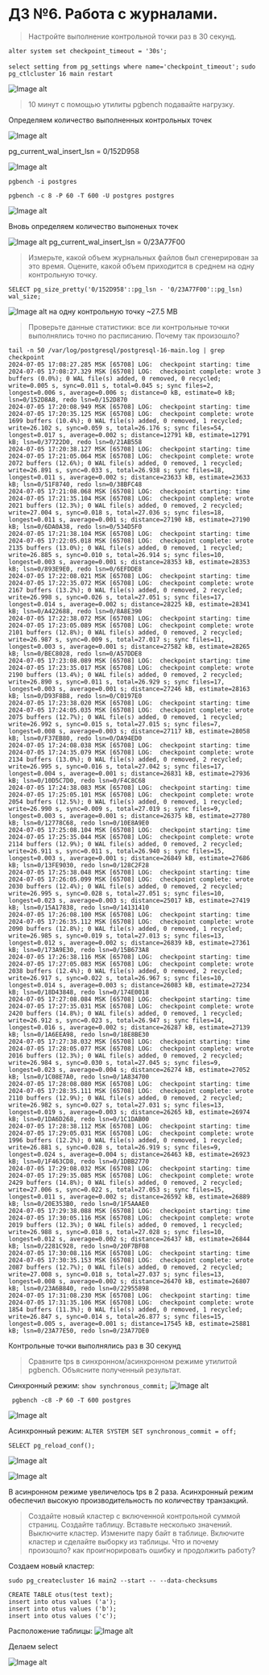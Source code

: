 # ДЗ №6. Работа с журналами.

> Настройте выполнение контрольной точки раз в 30 секунд.

```alter system set checkpoint_timeout = '30s';```

```select setting from pg_settings where name='checkpoint_timeout';```
```sudo pg_ctlcluster 16 main restart```

![Image alt](https://github.com/nzimenkov/POSTGRES-HW/blob/main/HW06/1.png)

> 10 минут c помощью утилиты pgbench подавайте нагрузку.

Определяем количество выполненных контрольных точек

![Image alt](https://github.com/nzimenkov/POSTGRES-HW/blob/main/HW06/2.png)

pg_current_wal_insert_lsn = 0/152D958

![Image alt](https://github.com/nzimenkov/POSTGRES-HW/blob/main/HW06/3.png)


```pgbench -i postgres```

```pgbench -c 8 -P 60 -T 600 -U postgres postgres```

![Image alt](https://github.com/nzimenkov/POSTGRES-HW/blob/main/HW06/4.png)


Вновь определяем количество выпоненых точек

![Image alt](https://github.com/nzimenkov/POSTGRES-HW/blob/main/HW06/5.png)
pg_current_wal_insert_lsn = 0/23A77F00

> Измерьте, какой объем журнальных файлов был сгенерирован за это время. Оцените, какой объем приходится в среднем на одну контрольную точку.

```SELECT pg_size_pretty('0/152D958'::pg_lsn - '0/23A77F00'::pg_lsn) wal_size;```
 
 ![Image alt](https://github.com/nzimenkov/POSTGRES-HW/blob/main/HW06/6.png)
 на одну контрольную точку ~27.5 MB

>Проверьте данные статистики: все ли контрольные точки выполнялись точно по расписанию. Почему так произошло?

```
tail -n 50 /var/log/postgresql/postgresql-16-main.log | grep checkpoint
2024-07-05 17:08:27.285 MSK [65708] LOG:  checkpoint starting: time
2024-07-05 17:08:27.329 MSK [65708] LOG:  checkpoint complete: wrote 3 buffers (0.0%); 0 WAL file(s) added, 0 removed, 0 recycled; write=0.005 s, sync=0.011 s, total=0.045 s; sync files=2, longest=0.006 s, average=0.006 s; distance=0 kB, estimate=0 kB; lsn=0/152D8A8, redo lsn=0/152D870
2024-07-05 17:20:08.949 MSK [65708] LOG:  checkpoint starting: time
2024-07-05 17:20:35.125 MSK [65708] LOG:  checkpoint complete: wrote 1699 buffers (10.4%); 0 WAL file(s) added, 0 removed, 1 recycled; write=26.102 s, sync=0.059 s, total=26.176 s; sync files=54, longest=0.017 s, average=0.002 s; distance=12791 kB, estimate=12791 kB; lsn=0/37722D0, redo lsn=0/21AB558
2024-07-05 17:20:38.127 MSK [65708] LOG:  checkpoint starting: time
2024-07-05 17:21:05.064 MSK [65708] LOG:  checkpoint complete: wrote 2072 buffers (12.6%); 0 WAL file(s) added, 0 removed, 1 recycled; write=26.891 s, sync=0.033 s, total=26.938 s; sync files=18, longest=0.011 s, average=0.002 s; distance=23633 kB, estimate=23633 kB; lsn=0/51F8740, redo lsn=0/38BFC48
2024-07-05 17:21:08.068 MSK [65708] LOG:  checkpoint starting: time
2024-07-05 17:21:35.104 MSK [65708] LOG:  checkpoint complete: wrote 2021 buffers (12.3%); 0 WAL file(s) added, 0 removed, 2 recycled; write=27.004 s, sync=0.018 s, total=27.036 s; sync files=18, longest=0.011 s, average=0.001 s; distance=27190 kB, estimate=27190 kB; lsn=0/6DA0A38, redo lsn=0/534D5F0
2024-07-05 17:21:38.104 MSK [65708] LOG:  checkpoint starting: time
2024-07-05 17:22:05.018 MSK [65708] LOG:  checkpoint complete: wrote 2135 buffers (13.0%); 0 WAL file(s) added, 0 removed, 1 recycled; write=26.885 s, sync=0.010 s, total=26.914 s; sync files=10, longest=0.003 s, average=0.001 s; distance=28353 kB, estimate=28353 kB; lsn=0/893E9E0, redo lsn=0/6EFDDE8
2024-07-05 17:22:08.021 MSK [65708] LOG:  checkpoint starting: time
2024-07-05 17:22:35.072 MSK [65708] LOG:  checkpoint complete: wrote 2167 buffers (13.2%); 0 WAL file(s) added, 0 removed, 2 recycled; write=26.998 s, sync=0.026 s, total=27.051 s; sync files=17, longest=0.014 s, average=0.002 s; distance=28225 kB, estimate=28341 kB; lsn=0/A422688, redo lsn=0/8A8E390
2024-07-05 17:22:38.072 MSK [65708] LOG:  checkpoint starting: time
2024-07-05 17:23:05.089 MSK [65708] LOG:  checkpoint complete: wrote 2101 buffers (12.8%); 0 WAL file(s) added, 0 removed, 2 recycled; write=26.987 s, sync=0.009 s, total=27.017 s; sync files=11, longest=0.003 s, average=0.001 s; distance=27582 kB, estimate=28265 kB; lsn=0/BEC8028, redo lsn=0/A57DDE8
2024-07-05 17:23:08.089 MSK [65708] LOG:  checkpoint starting: time
2024-07-05 17:23:35.017 MSK [65708] LOG:  checkpoint complete: wrote 2190 buffers (13.4%); 0 WAL file(s) added, 0 removed, 2 recycled; write=26.890 s, sync=0.011 s, total=26.929 s; sync files=17, longest=0.003 s, average=0.001 s; distance=27246 kB, estimate=28163 kB; lsn=0/D93F8B8, redo lsn=0/C0197E0
2024-07-05 17:23:38.020 MSK [65708] LOG:  checkpoint starting: time
2024-07-05 17:24:05.035 MSK [65708] LOG:  checkpoint complete: wrote 2075 buffers (12.7%); 0 WAL file(s) added, 0 removed, 1 recycled; write=26.992 s, sync=0.015 s, total=27.015 s; sync files=7, longest=0.008 s, average=0.003 s; distance=27117 kB, estimate=28058 kB; lsn=0/F37EB80, redo lsn=0/DA94ED0
2024-07-05 17:24:08.038 MSK [65708] LOG:  checkpoint starting: time
2024-07-05 17:24:35.079 MSK [65708] LOG:  checkpoint complete: wrote 2134 buffers (13.0%); 0 WAL file(s) added, 0 removed, 2 recycled; write=26.995 s, sync=0.016 s, total=27.042 s; sync files=17, longest=0.004 s, average=0.001 s; distance=26831 kB, estimate=27936 kB; lsn=0/10D5C7D0, redo lsn=0/F4C8C68
2024-07-05 17:24:38.083 MSK [65708] LOG:  checkpoint starting: time
2024-07-05 17:25:05.101 MSK [65708] LOG:  checkpoint complete: wrote 2054 buffers (12.5%); 0 WAL file(s) added, 0 removed, 1 recycled; write=26.990 s, sync=0.009 s, total=27.019 s; sync files=9, longest=0.003 s, average=0.001 s; distance=26375 kB, estimate=27780 kB; lsn=0/12778C68, redo lsn=0/10E8A9E0
2024-07-05 17:25:08.104 MSK [65708] LOG:  checkpoint starting: time
2024-07-05 17:25:35.044 MSK [65708] LOG:  checkpoint complete: wrote 2114 buffers (12.9%); 0 WAL file(s) added, 0 removed, 2 recycled; write=26.911 s, sync=0.011 s, total=26.940 s; sync files=15, longest=0.003 s, average=0.001 s; distance=26849 kB, estimate=27686 kB; lsn=0/13FE9030, redo lsn=0/128C2F28
2024-07-05 17:25:38.048 MSK [65708] LOG:  checkpoint starting: time
2024-07-05 17:26:05.099 MSK [65708] LOG:  checkpoint complete: wrote 2030 buffers (12.4%); 0 WAL file(s) added, 0 removed, 2 recycled; write=26.995 s, sync=0.028 s, total=27.051 s; sync files=10, longest=0.023 s, average=0.003 s; distance=25017 kB, estimate=27419 kB; lsn=0/15A17838, redo lsn=0/14131410
2024-07-05 17:26:08.100 MSK [65708] LOG:  checkpoint starting: time
2024-07-05 17:26:35.112 MSK [65708] LOG:  checkpoint complete: wrote 2090 buffers (12.8%); 0 WAL file(s) added, 0 removed, 1 recycled; write=26.985 s, sync=0.019 s, total=27.013 s; sync files=13, longest=0.012 s, average=0.002 s; distance=26839 kB, estimate=27361 kB; lsn=0/173A9E30, redo lsn=0/15B673A8
2024-07-05 17:26:38.116 MSK [65708] LOG:  checkpoint starting: time
2024-07-05 17:27:05.083 MSK [65708] LOG:  checkpoint complete: wrote 2038 buffers (12.4%); 0 WAL file(s) added, 0 removed, 2 recycled; write=26.917 s, sync=0.022 s, total=26.967 s; sync files=10, longest=0.014 s, average=0.003 s; distance=26083 kB, estimate=27234 kB; lsn=0/18D43848, redo lsn=0/174E0018
2024-07-05 17:27:08.084 MSK [65708] LOG:  checkpoint starting: time
2024-07-05 17:27:35.031 MSK [65708] LOG:  checkpoint complete: wrote 2420 buffers (14.8%); 0 WAL file(s) added, 0 removed, 1 recycled; write=26.912 s, sync=0.023 s, total=26.947 s; sync files=14, longest=0.016 s, average=0.002 s; distance=26287 kB, estimate=27139 kB; lsn=0/1A6EEA98, redo lsn=0/18E8BE30
2024-07-05 17:27:38.032 MSK [65708] LOG:  checkpoint starting: time
2024-07-05 17:28:05.077 MSK [65708] LOG:  checkpoint complete: wrote 2016 buffers (12.3%); 0 WAL file(s) added, 0 removed, 2 recycled; write=26.984 s, sync=0.030 s, total=27.045 s; sync files=9, longest=0.023 s, average=0.004 s; distance=26274 kB, estimate=27052 kB; lsn=0/1C08E7A0, redo lsn=0/1A834700
2024-07-05 17:28:08.080 MSK [65708] LOG:  checkpoint starting: time
2024-07-05 17:28:35.111 MSK [65708] LOG:  checkpoint complete: wrote 2110 buffers (12.9%); 0 WAL file(s) added, 0 removed, 2 recycled; write=26.982 s, sync=0.027 s, total=27.031 s; sync files=13, longest=0.019 s, average=0.003 s; distance=26265 kB, estimate=26974 kB; lsn=0/1DA6D268, redo lsn=0/1C1DAB00
2024-07-05 17:28:38.112 MSK [65708] LOG:  checkpoint starting: time
2024-07-05 17:29:05.031 MSK [65708] LOG:  checkpoint complete: wrote 1996 buffers (12.2%); 0 WAL file(s) added, 0 removed, 1 recycled; write=26.881 s, sync=0.028 s, total=26.919 s; sync files=9, longest=0.024 s, average=0.004 s; distance=26463 kB, estimate=26923 kB; lsn=0/1F463CD8, redo lsn=0/1DBB2770
2024-07-05 17:29:08.032 MSK [65708] LOG:  checkpoint starting: time
2024-07-05 17:29:35.085 MSK [65708] LOG:  checkpoint complete: wrote 2429 buffers (14.8%); 0 WAL file(s) added, 0 removed, 2 recycled; write=27.006 s, sync=0.022 s, total=27.053 s; sync files=15, longest=0.011 s, average=0.002 s; distance=26592 kB, estimate=26889 kB; lsn=0/20E353B0, redo lsn=0/1F5AAAE0
2024-07-05 17:29:38.088 MSK [65708] LOG:  checkpoint starting: time
2024-07-05 17:30:05.116 MSK [65708] LOG:  checkpoint complete: wrote 2019 buffers (12.3%); 0 WAL file(s) added, 0 removed, 1 recycled; write=26.988 s, sync=0.018 s, total=27.028 s; sync files=10, longest=0.012 s, average=0.002 s; distance=26437 kB, estimate=26844 kB; lsn=0/2281C928, redo lsn=0/20F7BF08
2024-07-05 17:30:08.116 MSK [65708] LOG:  checkpoint starting: time
2024-07-05 17:30:35.153 MSK [65708] LOG:  checkpoint complete: wrote 2087 buffers (12.7%); 0 WAL file(s) added, 0 removed, 2 recycled; write=27.008 s, sync=0.018 s, total=27.037 s; sync files=13, longest=0.008 s, average=0.002 s; distance=26470 kB, estimate=26807 kB; lsn=0/23A6B840, redo lsn=0/22955898
2024-07-05 17:31:08.230 MSK [65708] LOG:  checkpoint starting: time
2024-07-05 17:31:35.106 MSK [65708] LOG:  checkpoint complete: wrote 1854 buffers (11.3%); 0 WAL file(s) added, 0 removed, 1 recycled; write=26.847 s, sync=0.014 s, total=26.877 s; sync files=15, longest=0.005 s, average=0.001 s; distance=17545 kB, estimate=25881 kB; lsn=0/23A77E50, redo lsn=0/23A77DE0
```
Контрольные точки выполнялись раз в 30 секунд


> Сравните tps в синхронном/асинхронном режиме утилитой pgbench. Объясните полученный результат.

Синхронный режим:
```show synchronous_commit;```
![Image alt](https://github.com/nzimenkov/POSTGRES-HW/blob/main/HW06/7.png)

``` pgbench -c8 -P 60 -T 600 postgres```

![Image alt](https://github.com/nzimenkov/POSTGRES-HW/blob/main/HW06/8.png)

Асинхронный режим:
```ALTER SYSTEM SET synchronous_commit = off;```

```SELECT pg_reload_conf();```

![Image alt](https://github.com/nzimenkov/POSTGRES-HW/blob/main/HW06/9.png)

![Image alt](https://github.com/nzimenkov/POSTGRES-HW/blob/main/HW06/10.png)

В асинронном режиме увеличелось tps в 2 раза. Асинхронный режим обеспечил высокую производительность по количеству транзакций.

> Создайте новый кластер с включенной контрольной суммой страниц. Создайте таблицу. Вставьте несколько значений. Выключите кластер. Измените пару байт в таблице. Включите кластер и сделайте выборку из таблицы. Что и почему произошло? как проигнорировать ошибку и продолжить работу?

Создаем новый кластер:

```sudo pg_createcluster 16 main2 --start -- --data-checksums```

```
CREATE TABLE otus(test text);
insert into otus values ('a');
insert into otus values ('b');
insert into otus values ('c');
```

Расположение таблицы:
![Image alt](https://github.com/nzimenkov/POSTGRES-HW/blob/main/HW06/11.png)

Делаем select

![Image alt](https://github.com/nzimenkov/POSTGRES-HW/blob/main/HW06/12.png)
